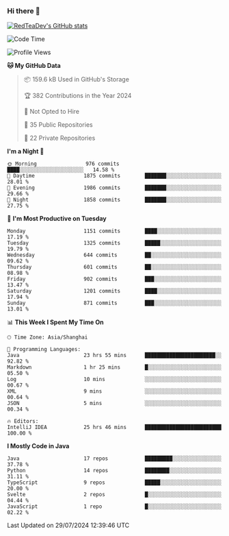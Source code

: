 ### Hi there 👋

<!--
**RedTeaDev/RedTeaDev** is a ✨ _special_ ✨ repository because its `README.md` (this file) appears on your GitHub profile.

Here are some ideas to get you started:

- 🔭 I’m currently working on ...
- 🌱 I’m currently learning ...
- 👯 I’m looking to collaborate on ...
- 🤔 I’m looking for help with ...
- 💬 Ask me about ...
- 📫 How to reach me: ...
- 😄 Pronouns: ...
- ⚡ Fun fact: ...
-->

<!--
[![wakatime](https://wakatime.com/badge/user/6b101ed0-04c0-4490-9283-eb61f2efff96.svg)](https://wakatime.com/@6b101ed0-04c0-4490-9283-eb61f2efff96)
!-->

[![RedTeaDev's GitHub stats](https://github-readme-stats.vercel.app/api?username=RedTeaDev)](https://github.com/anuraghazra/github-readme-stats)
<!--
[![willianrod's wakatime stats](https://github-readme-stats.vercel.app/api/wakatime?username=RedTeaDev)](https://github.com/anuraghazra/github-readme-stats)
!-->
<!--START_SECTION:waka-->
![Code Time](http://img.shields.io/badge/Code%20Time-2%2C453%20hrs%2028%20mins-blue)

![Profile Views](http://img.shields.io/badge/Profile%20Views-0-blue)

**🐱 My GitHub Data** 

> 📦 159.6 kB Used in GitHub's Storage 
 > 
> 🏆 382 Contributions in the Year 2024
 > 
> 🚫 Not Opted to Hire
 > 
> 📜 35 Public Repositories 
 > 
> 🔑 22 Private Repositories 
 > 
**I'm a Night 🦉** 

```text
🌞 Morning                976 commits         ████░░░░░░░░░░░░░░░░░░░░░   14.58 % 
🌆 Daytime                1875 commits        ███████░░░░░░░░░░░░░░░░░░   28.01 % 
🌃 Evening                1986 commits        ███████░░░░░░░░░░░░░░░░░░   29.66 % 
🌙 Night                  1858 commits        ███████░░░░░░░░░░░░░░░░░░   27.75 % 
```
📅 **I'm Most Productive on Tuesday** 

```text
Monday                   1151 commits        ████░░░░░░░░░░░░░░░░░░░░░   17.19 % 
Tuesday                  1325 commits        █████░░░░░░░░░░░░░░░░░░░░   19.79 % 
Wednesday                644 commits         ██░░░░░░░░░░░░░░░░░░░░░░░   09.62 % 
Thursday                 601 commits         ██░░░░░░░░░░░░░░░░░░░░░░░   08.98 % 
Friday                   902 commits         ███░░░░░░░░░░░░░░░░░░░░░░   13.47 % 
Saturday                 1201 commits        ████░░░░░░░░░░░░░░░░░░░░░   17.94 % 
Sunday                   871 commits         ███░░░░░░░░░░░░░░░░░░░░░░   13.01 % 
```


📊 **This Week I Spent My Time On** 

```text
🕑︎ Time Zone: Asia/Shanghai

💬 Programming Languages: 
Java                     23 hrs 55 mins      ███████████████████████░░   92.82 % 
Markdown                 1 hr 25 mins        █░░░░░░░░░░░░░░░░░░░░░░░░   05.50 % 
Log                      10 mins             ░░░░░░░░░░░░░░░░░░░░░░░░░   00.67 % 
XML                      9 mins              ░░░░░░░░░░░░░░░░░░░░░░░░░   00.64 % 
JSON                     5 mins              ░░░░░░░░░░░░░░░░░░░░░░░░░   00.34 % 

🔥 Editors: 
IntelliJ IDEA            25 hrs 46 mins      █████████████████████████   100.00 % 
```

**I Mostly Code in Java** 

```text
Java                     17 repos            █████████░░░░░░░░░░░░░░░░   37.78 % 
Python                   14 repos            ████████░░░░░░░░░░░░░░░░░   31.11 % 
TypeScript               9 repos             █████░░░░░░░░░░░░░░░░░░░░   20.00 % 
Svelte                   2 repos             █░░░░░░░░░░░░░░░░░░░░░░░░   04.44 % 
JavaScript               1 repo              █░░░░░░░░░░░░░░░░░░░░░░░░   02.22 % 
```




 Last Updated on 29/07/2024 12:39:46 UTC
<!--END_SECTION:waka-->


